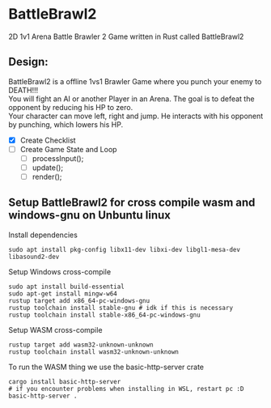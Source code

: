 # BattleBrawl2
2D 1v1 Arena Battle Brawler 2 Game written in Rust called BattleBrawl2

## Design:

BattleBrawl2 is a offline 1vs1 Brawler Game where you punch your enemy to DEATH!!!  
You will fight an AI or another Player in an Arena. The goal is to defeat the opponent by reducing his HP to zero.  
Your character can move left, right and jump. He interacts with his opponent by punching, which lowers his HP. 
- [X] Create Checklist
- [ ] Create Game State and Loop
  - [ ] processInput();
  - [ ] update();
  - [ ] render();

## Setup BattleBrawl2 for cross compile wasm and windows-gnu on Unbuntu linux 
Install dependencies
```
sudo apt install pkg-config libx11-dev libxi-dev libgl1-mesa-dev libasound2-dev  
```


Setup Windows cross-compile
```
sudo apt install build-essential
sudo apt-get install mingw-w64
rustup target add x86_64-pc-windows-gnu  
rustup toolchain install stable-gnu # idk if this is necessary
rustup toolchain install stable-x86_64-pc-windows-gnu  
```

Setup WASM cross-compile
```
rustup target add wasm32-unknown-unknown
rustup toolchain install wasm32-unknown-unknown
```


To run the WASM thing we use the basic-http-server crate
```
cargo install basic-http-server
# if you encounter problems when installing in WSL, restart pc :D
basic-http-server .
```
